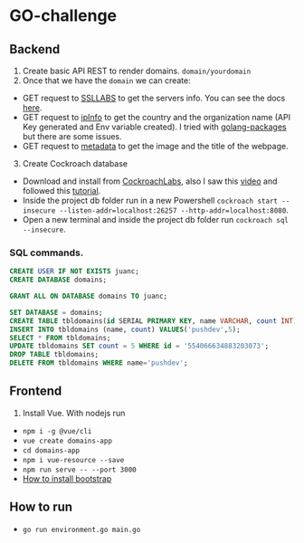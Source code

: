 # GO-challenge

## Backend

1. Create basic API REST to render domains. `domain/yourdomain`
2. Once that we have the `domain` we can create:
* GET request to [SSLLABS](https://api.ssllabs.com/) to get the servers info. You can see the docs [here](https://github.com/ssllabs/ssllabs-scan/blob/master/ssllabs-api-docs-v3.md).
* GET request to [ipInfo](https://ipinfo.io/) to get the country and the organization name (API Key generated and Env variable created). I tried with [golang-packages]("github.com/likexian/whois-go") but there are some issues.
* GET request to [metadata](https://home.urlmeta.org/) to get the image and the title of the webpage.

3. Create Cockroach database
* Download and install from [CockroachLabs](https://www.cockroachlabs.com/docs/stable/build-a-go-app-with-cockroachdb-gorm.html), also I saw this [video](https://www.youtube.com/watch?v=6x9b0t-j1mM) and followed this [tutorial](https://kb.objectrocket.com/cockroachdb/how-to-retrieve-cockroachdb-record-using-golang-web-app-561).
* Inside the project db folder run in a new Powershell `cockroach start --insecure --listen-addr=localhost:26257 --http-addr=localhost:8080`.
* Open a new terminal and inside the project db folder run `cockroach sql --insecure`.

### SQL commands.

```sql
CREATE USER IF NOT EXISTS juanc;
CREATE DATABASE domains;

GRANT ALL ON DATABASE domains TO juanc;

SET DATABASE = domains;
CREATE TABLE tbldomains(id SERIAL PRIMARY KEY, name VARCHAR, count INT);
INSERT INTO tbldomains (name, count) VALUES('pushdev',5);
SELECT * FROM tbldomains;
UPDATE tbldomains SET count = 5 WHERE id = '554066634883203073';
DROP TABLE tbldomains;
DELETE FROM tbldomains WHERE name='pushdev';
```

## Frontend

1. Install Vue. With nodejs run 

* `npm i -g @vue/cli`
* `vue create domains-app`
* `cd domains-app`
* `npm i vue-resource --save`
* `npm run serve -- --port 3000`
* [How to install bootstrap](https://bootstrap-vue.org/docs)
 
## How to run 

* `go run environment.go main.go`